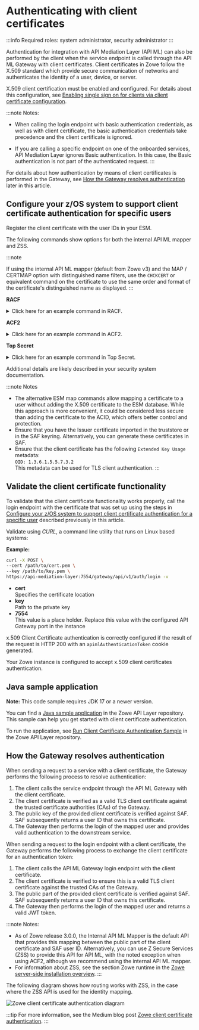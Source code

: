 # Authenticating with client certificates

:::info Required roles: system administrator, security administrator
:::

Authentication for integration with API Mediation Layer (API ML) can also be performed by the client when the service endpoint is called through
the API ML Gateway with client certificates. Client certificates in Zowe follow the X.509 standard which provide secure communication of networks and authenticates the identity of a user, device, or server. 

X.509 client certification must be enabled and configured. For details about this configuration, see [Enabling single sign on for clients via client certificate configuration](./api-mediation/configuration-client-certificates.md).

:::note Notes:

* When calling the login endpoint with basic authentication credentials, as well as with client certificate, the basic 
  authentication credentials take precedence and the client certificate is ignored.

* If you are calling a specific endpoint on one of the onboarded services, API Mediation Layer ignores Basic authentication. In this case, the Basic authentication is not part of the authenticated request.
:::

For details about how authentication by means of client certificates is performed in the Gateway, see [How the Gateway resolves authentication](#how-the-gateway-resolves-authentication) later in this article.


## Configure your z/OS system to support client certificate authentication for specific users

Register the client certificate with the user IDs in your ESM.

The following commands show options for both the internal API ML mapper and ZSS.

:::note

If using the internal API ML mapper (default from Zowe v3) and the MAP / CERTMAP option with distinguished name filters, use the `CHCKCERT` or equivalent command on the certificate to use the same order and format of the certificate's distinguished name as displayed.
:::

**RACF**
<details>
<summary>Click here for an example command in RACF. </summary>

  Activate the `DIGTNMAP` class:
  
  ```racf
  SETROPTS CLASSACT(DIGTNMAP) RACLIST(DIGTNMAP)
  ```

  Create the mapping for the user and a distinguished name filter:

  ```racf
  RACDCERT ID(<userid>) MAP 
  SDNFILTER('<subject's-distinguished-name-filter>')
  WITHLABEL('<label>')
  SETROPTS RACLIST(DIGTNMAP) REFRESH
  ```

  Alternatively, if you disabled the internal API ML mapper, use the following command to add the certificate to an ACID:

  ```racf
  RACDCERT ADD(<dataset>) ID(<userid>) WITHLABEL('<label>') TRUST
  SETROPTS RACLIST(DIGTCERT, DIGTRING) REFRESH
  ```

  :::tip
  To disable the API ML mapper, ensure that you set the parameter `components.gateway.apiml.security.useInternalMapper` to `false`.
  :::
</details>

**ACF2** 

<details>
<summary>Click here for an example command in ACF2. </summary>  

  Create the mapping for the user and a distinguished name filter:

  ```acf2
  CERTMAP.<recid>     
  SDNFILTR(<subject's-distinguished-name-filter>)
  LABEL(<label>)
  USERID(<userid>)
  TRUST
  ```

  Alternatively, if you disabled the internal API ML mapper, use the following command to add the certificate to an ACID:

  ```acf2
  INSERT <userid>.<certname> DSNAME('<dataset>') LABEL(<label>) TRUST
  ```

</details>

**Top Secret**

<details>
<summary>Click here for an example command in Top Secret. </summary>

  Create the mapping for the user and a distinguished name filter:
  
  ```tss
  TSS ADDT0(<userid>) CERTMAP(<recid>)
  SDNFILTR('<subject's-distinguished-name-filter>')
  USERID(<userid>)
  TRUST
  ```

  Alternatively, if you disabled the internal API ML mapper, use the following command to add the certificate to an ACID:

  :::info
  ACID refers to a security identifier used by z/OS to manage and authorize access to resources.
  :::

  ```tss
  TSS ADDTO(<userid>) DIGICERT(<certname>) LABLCERT('<label>') DCDSN('<dataset>') TRUST
  ```

</details>

Additional details are likely described in your security system documentation.

:::note Notes

* The alternative ESM map commands allow mapping a certificate to a user without adding the X.509 certificate to the ESM database. While this approach is more convenient, it could be considered less secure than adding the certificate to the ACID, which offers better control and protection.
* Ensure that you have the Issuer certificate imported in the truststore or in the SAF keyring. Alternatively, you can generate these certificates in SAF.
* Ensure that the client certificate has the following `Extended Key Usage` metadata:  
`OID: 1.3.6.1.5.5.7.3.2`  
This metadata can be used for TLS client authentication.
:::

## Validate the client certificate functionality

To validate that the client certificate functionality works properly, call the login endpoint with the certificate that was set up using the steps in [Configure your z/OS system to support client certificate authentication for a specific user](#configure-your-zos-system-to-support-client-certificate-authentication-for-specific-users) described previously in this article.

Validate using _CURL_, a command line utility that runs on Linux based systems:

**Example:**

```bash
curl -X POST \
--cert /path/to/cert.pem \
--key /path/to/key.pem \
https://api-mediation-layer:7554/gateway/api/v1/auth/login -v
```

* **cert**  
  Specifies the certificate location
* **key**  
  Path to the private key
* **7554**  
  This value is a place holder. Replace this value with the configured API Gateway port in the instance

x.509 Client Certificate authentication is correctly configured if the result of the request is HTTP 200 with an `apimlAuthenticationToken` cookie generated.

Your Zowe instance is configured to accept x.509 client certificates authentication.

## Java sample application

**Note:** This code sample requires JDK 17 or a newer version.

You can find a [Java sample application](https://github.com/zowe/api-layer/blob/v3.x.x/client-cert-auth-sample/src/main/java/org/zowe/apiml/Main.java) in the Zowe API Layer repository. This sample can help you get started with client certificate authentication. 

To run the application, see [Run Client Certificate Authentication Sample](https://github.com/zowe/api-layer/blob/v3.x.x/client-cert-auth-sample/README.md) in the Zowe API Layer repository.

## How the Gateway resolves authentication

When sending a request to a service with a client certificate, the Gateway performs the following process to resolve authentication:

1. The client calls the service endpoint through the API ML Gateway with the client certificate.
2. The client certificate is verified as a valid TLS client certificate against the trusted certificate authorities (CAs) of the Gateway.
3. The public key of the provided client certificate is verified against SAF. SAF subsequently returns a user ID that owns this certificate.
4. The Gateway then performs the login of the mapped user and provides valid authentication to the downstream service.

When sending a request to the login endpoint with a client certificate, the Gateway performs the following process to exchange the client certificate for an authentication token:

1. The client calls the API ML Gateway login endpoint with the client certificate.
2. The client certificate is verified to ensure this is a valid TLS client certificate against the trusted CAs of the Gateway.
3. The public part of the provided client certificate is verified against SAF. SAF subsequently returns a user ID that owns this certificate.
4. The Gateway then performs the login of the mapped user and returns a valid JWT token.

:::note Notes:

* As of Zowe release 3.0.0, the Internal API ML Mapper is the default API that provides this mapping between the public part of the client certificate and SAF user ID. Alternatively, you can use Z Secure Services (ZSS) to provide this API for API ML, with the noted exception when using ACF2, although we recommend using the internal API ML mapper.
* For information about ZSS, see the section Zowe runtime in the [Zowe server-side installation overview](./install-zos.md).
:::

The following diagram shows how routing works with ZSS, in the case where the ZSS API is used for the identity mapping.

![Zowe client certificate authentication diagram](../images/api-mediation/zowe-client-cert-auth.png)

:::tip
For more information, see the Medium blog post [Zowe client certificate authentication](https://medium.com/zowe/zowe-client-certificate-authentication-5f1c7d4d579).
:::
